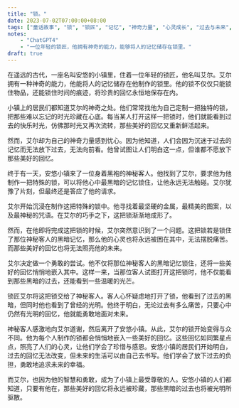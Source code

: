 ```yaml
---
title: "锁。"
date: 2023-07-02T07:00:00+08:00
tags: ["童话故事", "锁", "锁匠", "记忆", "神奇力量", "心灵成长", "过去与未来", "珍藏回忆", "勇敢面对", "感恩与珍惜","ChatGPT"]
notes:
    - "ChatGPT4"
    - "一位年轻的锁匠，他拥有神奇的能力，能够将人的记忆储存在锁里。"
draft: true
---
```


在遥远的古代，一座名叫安悠的小镇里，住着一位年轻的锁匠，他名叫艾尔。艾尔拥有一种神奇的能力，他能将人的记忆储存在他制作的锁里。他的锁不仅仅只能锁住物品，还能锁住时间的痕迹，将珍贵的回忆永恒地保存在内。

小镇上的居民们都知道艾尔的神奇之处。他们常常找他为自己定制一把独特的锁，把那些难以忘记的时光珍藏在心底。每当某人打开这样一把锁时，他们就能看到过去的快乐时光，仿佛那时光又再次流转，那些美好的回忆又重新鲜活起来。

然而，艾尔却为自己的神奇力量感到忧心。因为他知道，人们会因为沉迷于过去的记忆而无法放下过去，无法向前看。他曾试图让人们明白这一点，但谁都不愿放下那些美好的回忆。

终于有一天，安悠小镇来了一位身着黑袍的神秘客人。他找到了艾尔，要求他为他制作一把特殊的锁，可以将他心中最黑暗的记忆锁住，让他永远无法触碰。艾尔犹豫了片刻，但最终还是答应了他的请求。

艾尔开始沉浸在制作这把特殊的锁中。他寻找着最坚硬的金属，最精美的图案，以及最神秘的咒语。在艾尔的巧手之下，这把锁渐渐地成形了。

然而，在他即将完成这把锁的时候，艾尔突然意识到了一个问题。这把锁若是锁住了那位神秘客人的黑暗记忆，那么他的心灵也将永远被困在其中，无法摆脱痛苦。而那些美好的回忆也将无法照亮他的未来。

艾尔决定做一个勇敢的尝试。他不仅将那位神秘客人的黑暗记忆锁住，还将一些美好的回忆悄悄地嵌入其中。这样一来，当那位客人试图打开这把锁时，他不仅能看到那些黑暗的过去，还能看到一些温暖的光芒。

锁匠艾尔将这把锁交给了神秘客人。客人心怀疑虑地打开了锁，他看到了过去的黑暗，但同时他也看到了曾经的光明。他终于明白，无论过去有多么痛苦，只要心中仍然有光明的回忆，他就能勇敢地面对未来。

神秘客人感激地向艾尔道谢，然后离开了安悠小镇。从此，艾尔的锁开始变得与众不同。他为每个人制作的锁都会悄悄地嵌入一些美好的回忆。这些回忆如同繁星点点，照亮了人们的心灵，让他们学会了珍惜与感恩。安悠小镇的居民们开始明白，过去的回忆无法改变，但未来的生活可以由自己去书写。他们学会了放下过去的负担，勇敢地追求未来的幸福。

而艾尔，也因为他的智慧和勇敢，成为了小镇上最受尊敬的人。安悠小镇的人们都知道，只要有他在，那些美好的回忆将永远被珍藏，那些黑暗的过去也将被光明所驱散。